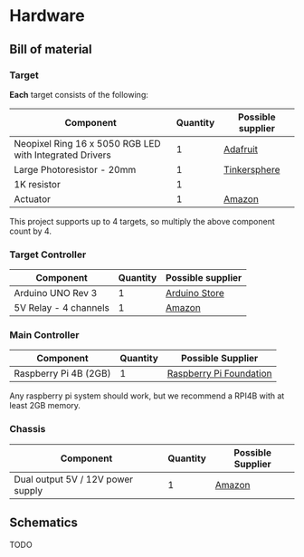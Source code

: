 # Hardware

## Bill of material

### Target

**Each** target consists of the following:

| Component                                               | Quantity | Possible supplier                                            |
| ------------------------------------------------------- | -------- | ------------------------------------------------------------ |
| Neopixel Ring 16 x 5050 RGB LED with Integrated Drivers | 1        | [Adafruit](https://www.adafruit.com/product/1463)            |
| Large Photoresistor - 20mm                              | 1        | [Tinkersphere](https://tinkersphere.com/sensors/2185-large-photoresistor-20mm.html) |
| 1K resistor                                             | 1        |                                                              |
| Actuator                                                | 1        | [Amazon](https://www.amazon.com/dp/B07FY9KXB5/ref=cm_sw_em_r_mt_dp_U_GsiWEbMZS77H9) |

This project supports up to 4 targets, so multiply the above component count by 4.

### Target Controller

| Component             | Quantity | Possible supplier                                            |
| --------------------- | -------- | ------------------------------------------------------------ |
| Arduino UNO Rev 3     | 1        | [Arduino Store](https://store.arduino.cc/usa/arduino-uno-rev3) |
| 5V Relay - 4 channels | 1        | [Amazon](https://www.amazon.com/dp/B00KTEN3TM/ref=cm_sw_em_r_mt_dp_U_OviWEbK5ZWK2H) |

### Main Controller

| Component             | Quantity | Possible Supplier                                            |
| --------------------- | -------- | ------------------------------------------------------------ |
| Raspberry Pi 4B (2GB) | 1        | [Raspberry Pi Foundation](https://www.raspberrypi.org/products/raspberry-pi-4-model-b/) |

Any raspberry pi system should work, but we recommend a RPI4B with at least 2GB memory.

### Chassis

| Component                         | Quantity | Possible Supplier                                            |
| --------------------------------- | -------- | ------------------------------------------------------------ |
| Dual output 5V / 12V power supply | 1        | [Amazon](https://www.amazon.com/dp/B07RT54H9V/ref=cm_sw_em_r_mt_dp_U_pAiWEbQV0GEES) |

## Schematics

TODO

